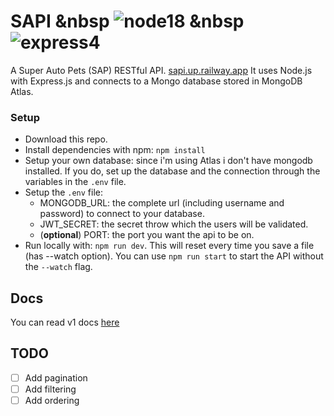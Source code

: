 # SAPI &nbsp ![node18](https://img.shields.io/badge/node-18.18-green.svg) &nbsp ![express4](https://img.shields.io/badge/express-4.18-green.svg)
A Super Auto Pets (SAP) RESTful API. [sapi.up.railway.app](https://sapi.up.railway.app/api/v1/)
It uses Node.js with Express.js and connects to a Mongo database stored in MongoDB Atlas.

### Setup
* Download this repo.
* Install dependencies with npm: `npm install`
* Setup your own database: since i'm using Atlas i don't have mongodb installed. If you do, set up the database and the connection through the variables in the `.env` file.
* Setup the `.env` file:
	* MONGODB_URL: the complete url (including username and password) to connect to your database.
	* JWT_SECRET: the secret throw which the users will be validated.
	* (**optional**) PORT: the port you want the api to be on.
* Run locally with: `npm run dev`. This will reset every time you save a file (has --watch option). You can use `npm run start` to start the API without the `--watch` flag.

## Docs
You can read v1 docs [here](./src/docs/ENDPOINTS.md)

## TODO
- [ ] Add pagination
- [ ] Add filtering
- [ ] Add ordering